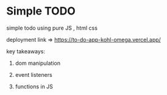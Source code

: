 # Simple TODO 

simple todo using pure JS , html css 

deployment link => https://to-do-app-kohl-omega.vercel.app/ 

key takeaways:

1. dom manipulation

2. event listeners

3. functions in JS
